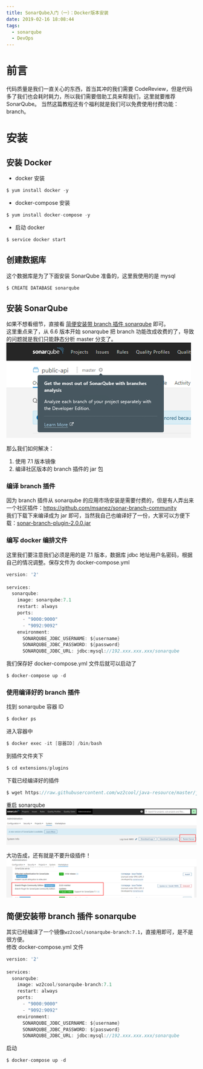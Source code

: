 ```yaml
---
title: SonarQube入门（一）：Docker版本安装
date: 2019-02-16 18:08:44
tags:
  - sonarqube
  - DevOps
---
```


# 前言

代码质量是我们一直关心的东西，首当其冲的我们需要 CodeReview，但是代码多了我们也会耗时耗力，所以我们需要借助工具来帮我们，这里就要推荐 SonarQube。
当然这篇教程还有个福利就是我们可以免费使用付费功能：branch。

# 安装

## 安装 Docker

- docker 安装

```java
$ yum install docker -y
```

- docker-compose 安装

```java
$ yum install docker-compose -y
```

- 启动 docker

```java
$ service docker start
```

## 创建数据库

这个数据库是为了下面安装 SonarQube 准备的，这里我使用的是 mysql

```java
$ CREATE DATABASE sonarqube
```

## 安装 SonarQube

如果不想看细节，直接看 [简便安装带 branch 插件 sonarqube](#简便安装带-branch-插件-sonarqube) 即可。  
这里重点来了，从 6.6 版本开始 sonarqube 把 branch 功能改成收费的了，导致的问题就是我们只能静态分析 master 分支了。  
![sonar_branch_need_pay](https://raw.githubusercontent.com/wz2cool/markdownPhotos/master/res/sonar_branch_need_pay.png)

那么我们如何解决：

1. 使用 7.1 版本镜像
2. 编译社区版本的 branch 插件的 jar 包

### 编译 branch 插件

因为 branch 插件从 sonarqube 的应用市场安装是需要付费的，但是有人弄出来一个社区插件：https://github.com/msanez/sonar-branch-community  
我们下载下来编译成为 jar 即可，当然我自己也编译好了一份，大家可以方便下载：[sonar-branch-plugin-2.0.0.jar](https://raw.githubusercontent.com/wz2cool/java-resource/master/jar/sonar-branch-community/2.0/sonar-branch-plugin-2.0.0.jar)

### 编写 docker 编排文件

这里我们要注意我们必须是用的是 7.1 版本，数据库 jdbc 地址用户名密码，根据自己的情况调整。保存文件为 docker-compose.yml

```java
version: '2'

services:
  sonarqube:
    image: sonarqube:7.1
    restart: always
    ports:
      - "9000:9000"
      - "9092:9092"
    environment:
      SONARQUBE_JDBC_USERNAME: ${username}
      SONARQUBE_JDBC_PASSWORD: ${password}
      SONARQUBE_JDBC_URL: jdbc:mysql://192.xxx.xxx.xxx/sonarqube
```

我们保存好 docker-compose.yml 文件后就可以启动了

```java
$ docker-compose up -d
```

### 使用编译好的 branch 插件

找到 sonarqube 容器 ID

```java
$ docker ps
```

进入容器中

```java
$ docker exec -it [容器ID] /bin/bash
```

到插件文件夹下

```java
$ cd extensions/plugins
```

下载已经编译好的插件

```java
$ wget https://raw.githubusercontent.com/wz2cool/java-resource/master/jar/sonar-branch-community/2.0/sonar-branch-plugin-2.0.0.jar
```

重启 sonarqube   
![sonar_restart](https://raw.githubusercontent.com/wz2cool/markdownPhotos/master/res/sonar_restart.png)

大功告成，还有就是不要升级插件！   
![sonar_branch_complete](https://raw.githubusercontent.com/wz2cool/markdownPhotos/master/res/sonar_branch_complete.png)

## 简便安装带 branch 插件 sonarqube

其实已经编译了一个镜像`wz2cool/sonarqube-branch:7.1`，直接用即可，是不是很方便。  
修改 docker-compose.yml 文件

```java
version: '2'

services:
  sonarqube:
    image: wz2cool/sonarqube-branch:7.1
    restart: always
    ports:
      - "9000:9000"
      - "9092:9092"
    environment:
      SONARQUBE_JDBC_USERNAME: ${username}
      SONARQUBE_JDBC_PASSWORD: ${password}
      SONARQUBE_JDBC_URL: jdbc:mysql://192.xxx.xxx.xxx/sonarqube
```

启动

```java
$ docker-compose up -d
```
